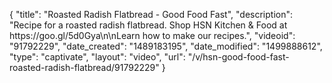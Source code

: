 {
    "title": "Roasted Radish Flatbread - Good Food Fast",
    "description": "Recipe for a roasted radish flatbread. Shop HSN Kitchen & Food at https:\/\/goo.gl\/5d0Gya\n\nLearn how to make our recipes.",
    "videoid": "91792229",
    "date_created": "1489183195",
    "date_modified": "1499888612",
    "type": "captivate",
    "layout": "video",
    "url": "\/v\/hsn-good-food-fast-roasted-radish-flatbread\/91792229"
}